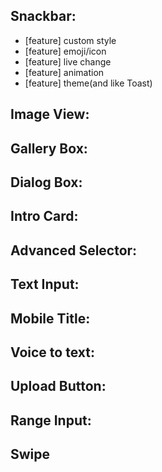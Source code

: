 ## Snackbar:
- [feature] custom style
- [feature] emoji/icon
- [feature] live change
- [feature] animation
- [feature] theme(and like Toast)

## Image View:


## Gallery Box:


## Dialog Box:


## Intro Card:


## Advanced Selector:


## Text Input:


## Mobile Title:


## Voice to text:


## Upload Button:


## Range Input:


## Swipe

